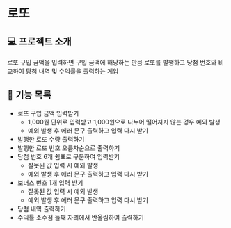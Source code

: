 # 로또
## :computer: 프로젝트 소개
로또 구입 금액을 입력하면 구입 금액에 해당하는 만큼 로또를 발행하고 당첨 번호와 비교하여 당첨 내역 및 수익률을 출력하는 게임
## :pushpin: 기능 목록
* 로또 구입 금액 입력받기
  * 1,000원 단위로 입력받고 1,000원으로 나누어 떨어지지 않는 경우 예외 발생
  * 예외 발생 후 에러 문구 출력하고 입력 다시 받기
* 발행한 로또 수량 출력하기
* 발행한 로또 번호 오름차순으로 출력하기
* 당첨 번호 6개 쉼표로 구분하여 입력받기
  * 잘못된 값 입력 시 예외 발생
  * 예외 발생 후 에러 문구 출력하고 입력 다시 받기
* 보너스 번호 1개 입력 받기
  * 잘못된 값 입력 시 예외 발생
  * 예외 발생 후 에러 문구 출력하고 입력 다시 받기
* 당첨 내역 출력하기
* 수익률 소수점 둘째 자리에서 반올림하여 출력하기